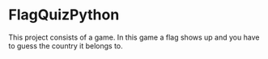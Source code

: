# FlagQuizPython
This project consists of a game.
In this game a flag shows up and you have to guess the country it belongs to.
